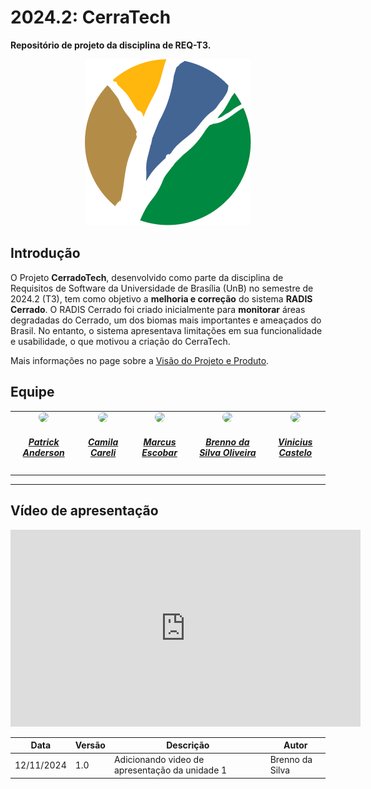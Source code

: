 # 2024.2: CerraTech

**Repositório de projeto da disciplina de REQ-T3.**

<p align="center">
  <img src="docs/assets/logo.png" alt="Logo do Projeto" />
</p>

## Introdução

O Projeto **CerradoTech**, desenvolvido como parte da disciplina de Requisitos de Software da Universidade de Brasília (UnB) no semestre de 2024.2 (T3), tem como objetivo a **melhoria e correção** do sistema **RADIS Cerrado**. O RADIS Cerrado foi criado inicialmente para **monitorar** áreas degradadas do Cerrado, um dos biomas mais importantes e ameaçados do Brasil. No entanto, o sistema apresentava limitações em sua funcionalidade e usabilidade, o que motivou a criação do CerraTech.

Mais informações no page sobre a [Visão do Projeto e Produto]().

## Equipe

<table style="margin-left: auto; margin-right: auto;">
    <tr>
        <td align="center">
            <a href="https://github.com/patrickacs">
                <img style="border-radius: 50%;" src="https://avatars.githubusercontent.com/u/72047955?v=4" width="150px;"/>
                <h5 class="text-center">Patrick Anderson </h5>
            </a>
        </td>
        <td align="center">
            <a href="https://github.com/camilascareli">
                <img style="border-radius: 50%;" src="https://avatars.githubusercontent.com/u/168359967?v=4" width="150px;"/>
                <h5 class="text-center">Camila Careli </h5>
            </a>
        </td>
        <td align="center">
            <a href="https://github.com/MarcusEscobar">
                <img style="border-radius: 50%;" src="https://avatars.githubusercontent.com/u/121982996?v=4" width="150px;"/>
                <h5 class="text-center">Marcus Escobar </h5>
            </a>
        </td>
        <td align="center">
            <a href="https://github.com/Brenno-Silva01">
                <img style="border-radius: 50%;" src="https://avatars.githubusercontent.com/u/117456300?v=4" width="150px;"/>
                <h5 class="text-center">Brenno da Silva Oliveira</h5>
            </a>
        </td>
          <td align="center">
            <a href="https://github.com/Vini47">
                <img style="border-radius: 50%;" src="https://avatars.githubusercontent.com/u/79549264?v=4" width="150px;"/>
                <h5 class="text-center">Vinicius Castelo</h5>
            </a>
</table>

---

## Vídeo de apresentação

<iframe width="560" height="315" src="https://www.youtube.com/embed/oXDd_fYzg98" title="YouTube video player" frameborder="0" allow="accelerometer; autoplay; clipboard-write; encrypted-media; gyroscope; picture-in-picture; web-share" referrerpolicy="strict-origin-when-cross-origin" allowfullscreen></iframe>

| Data       | Versão | Descrição                                      | Autor           |
| ---------- | ------ | ---------------------------------------------- | --------------- |
| 12/11/2024 | 1.0    | Adicionando video de apresentação da unidade 1 | Brenno da Silva |
